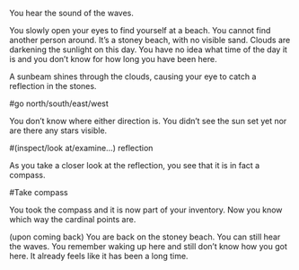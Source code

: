 You hear the sound of the waves.

You slowly open your eyes to find yourself at a beach. You cannot find another person around. It’s a stoney beach, with no visible sand. Clouds are darkening the sunlight on this day. You have no idea what time of the day it is and you don’t know for how long you have been here.

A sunbeam shines through the clouds, causing your eye to catch a reflection in the stones.

#go north/south/east/west 

You don’t know where either direction is. You didn’t see the sun set yet nor are there any stars visible.

#(inspect/look at/examine…) reflection

As you take a closer look at the reflection, you see that it is in fact a compass. 

#Take compass

You took the compass and it is now part of your inventory. Now you know which way the cardinal points are.

(upon coming back)
You are back on the stoney beach. You can still hear the waves. You remember waking up here and still don’t know how you got here. It already feels like it has been a long time.


<!--THIS IS A COMMENT-->